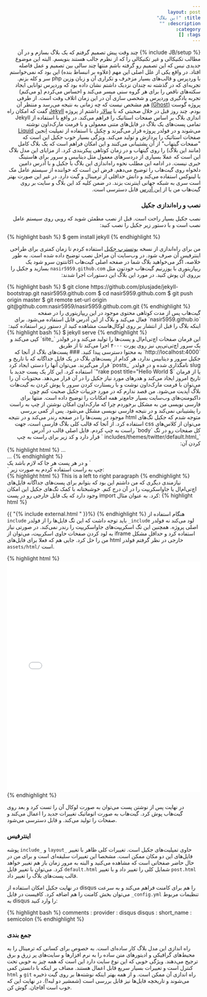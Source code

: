 ```yaml
---
layout: post
title: "این بلاگ"
description: ""
category: 
tags: []
---
```

{% include JB/setup %}
چند وقت پیش تصمیم گرفتم که یک بلاگ بسازم و در آن مطالب تکنیکالی و غیر تکنیکالی را که از نظرم جالب هستند بنویسم. البته این موضوع جدیدی نیس که این تصمیم رو گرفته باشم منتها چند سالی بین تصمیم و عمل فاصله افتاد. در واقع یکی از علل اصلی این مهم (علاوه بر انبساط بنده) این بود که نمی‌خواستم با  وردپرس و  قالب‌های بسیار مزخرف و تکراری آن و زبان وزین php سر و کله بزنم. تجربه‌ای که در گذشته نه چندان نزدیک داشتم نشان داده بود که وردپرس توانایی ایجاد سکته‌های ناقص را برای هر گروه سنی میسر می‌کند و احساس می‌کردم (و می‌کنم) تجربه یادگیری وردپرس و شخصی سازی آن در این زمان اتلاف وقت است. از طرفی  پروژه گوست [ (Ghost)](http://tryghost.org/) هم مشخص نیست که چه زمانی به نتیجه می‌رسد و منتظر آن بودم.
چند روز قبل در خلال صحبتی که با [سالار](sallar.me) داشتم از پروژه [Jekyll](http://jekyllrb.com/
) گفت که امکان راه اندازی بلاگ  بر اساس صفحات استاتیک را فراهم می‌کند. در واقع با استفاده از Jekyll تمامی پست‌های یک بلاگ در فایل‌های متنی معمولی و با فرمت مارک‌داون نوشته می‌شوند و در فولدر پروژه قرار می‌گیرند و جِکیل با استفاده از تمپلیت اِنجین [Liquid](http://wiki.shopify.com/Liquid) صفحات استاتیک را پردازش و تولید می‌کند. ویژگی بسیار خوب جکیل این است که "صفحات گیتهاب" از آن پشتیبانی می‌کنند و این امکان فراهم است که یک بلاگ کامل (مانند این بلاگ) را روی گیتهاب و در زمان کوتاهی پیکربندی کرد. از مزایای این مدل بلاگ این است که عملا بسیاری از دردسر‌های معمول مثل دیتابیس و سرور برای هاستینگ خبری نیست.
در ادامه این مطلب نحوه راه‌اندازی این بلاگ با جکیل و با آدرس دامین دلخواه روی گیت‌هاب را توضیح می‌دهم. فرض این است که خواننده از سیستم عامل مک یا لینوکس استفاده می‌کند و دانش حداقلی از ترمینال و گیت دارد. در غیر این صورت بهتر است سری به شبکه جهانی اینترنت بزند. در ضمن کلیه کد این بلاگ و سایت بر روی گیت‌هاب من یا از [این آدرس](https://github.com/nasir5959/nasir5959.github.com) قابل دسترسی است.

### نصب و راه‌اندازی جکیل
نصب جکیل بسیار راحت است. قبل از نصب مطمئن شوید که روبی روی سیستم‌ عامل نصب است و با دستور زیر جکیل را نصب کنید:

<div style="direction:ltr">
{% highlight bash %}
$ gem install jekyll
{% endhighlight %}
</div>

 من برای راه‌اندازی از نسخه [بوتسترپ جکیل]() استفاده کردم تا زمان کمتری برای طراحی اینترفیس آن صرف شود. در وب‌سایت آن مراحل نصب توضیح داده شده است. به طور خلاصه، اگر می‌خواهید بلاگ شما در صفحه اصلی گیت‌هاب اکانتتون سرو شود یک ریپازیتوری با یوزرنیم گیت‌هاب خودتون مثل `nasir5959.github.com` بسازید و جکیل را برروی آن پوش کنید. در مورد این بلاگ این دستورات اجرا شدند:

<div style="direction:ltr">
{% highlight bash %}
$ git clone https://github.com/plusjade/jekyll-bootstrap.git nasir5959.github.com
$ cd nasir5959.github.com
$ git push origin master
$ git remote set-url origin git@github.com:nasir5959/nasir5959.github.com.git
{% endhighlight %}
</div>
گیت‌هاب پس از مدت کوتاهی محتوی موجود در این ریپازیتوری را در صفحه `nasir5959.github.io` فعال می‌کند و بلاگ از این آدرس قابل استفاده می‌شود. برای اینکه بلاگ را قبل از انتشار بر روی لوکال‌هاست مشاهده کنید از دستور زیر استفاده کنید:

<div style="direction:ltr">
{% highlight bash %}
$ jekyll serve
{% endhighlight %}
</div>
این فرمان صفحات اچ‌تی‌ام‌ال و پست‌ها را تولید می‌کند و در فولدر `_site` کپی می‌کند و یک سرور اچ‌تی‌تی‌پی نیز روی پورت ۴۰۰۰ اجرا می‌کند تا از طریق `http://localhost:4000` به محتوا دسترسی پیدا کنید.
### پست‌های بلاگ
از آنجا که جکیل سرور و دیتابیس ندارد، هر کدام از پست‌های بلاگ در یک فایل جداگانه که با تاریخ و slug نامگذاری شده و در فولدر `_posts` قرار می‌گیرند. می‌توان آنها را دستی ایجاد کرد یا از فرمان `$ rake post title="Hello World"` استفاده کرد. این کار یک پست جدید با تاریخ امروز ایجاد می‌کند و هدر‌های مورد نیاز جکیل را در آن قرار می‌دهد. محتویات آن را می‌توان با فرمت مارک‌داون نوشت و با ریستارت کردن سرور یا پوش کردن به گیت‌هات بلاگ آپدیت می‌شود.
من قصد ندارم که در مورد جزییات جکیل صحبت کنم چون داکیومنت‌ِ‌های وب‌سایت بسیار جامع‌تر همه امکانات را توضیح داده است. منتها برای فارسی نویسی من به مشکل برخوردم چرا که مارک‌داون امکان نوشتن از چپ به راست را پشتیبانی نمی‌کند و در نتیجه فارسی نویسی مشکل می‌شود. پس از کمی بررسی متوجه شدم که جکیل تگ‌های html موجود در پست‌ها را در صفحه رندر می‌کند و در نتیجه می‌توان از کلاس‌های css استفاده کرد. از آنجا که قالب کلی بلاگ فارسی است، جهت کل صفحات رو در تگ `body` راست به چپ کردم. فایل اصلی قالب در آدرس `_includes/themes/twitter/default.html
` قرار دارد و کد زیر برای راست به چپ کردن آن:

<div style="direction:ltr">
{% highlight html %}
...
   <body style="direction:rtl">
     <div class="navbar">
...
{% endhighlight %}
</div>
 و در هر پست هر جا که لازم باشد یک `<div style="direction:ltr">` چپ به راست استفاده کردم به صورت زیر:

<div style="direction:ltr">
{% highlight html %}
This is a left to right paragraph
{% endhighlight %}
</div>
 نیازمندی دیگری که من داشتم این بود که بتوانم برای پست‌های جداگانه فایل‌های اچ‌تی‌ام‌ال یا جاواسکریپت را در آن درج کنم. خوشبختانه با کمک تگ‌های جکیل این امکان وجود دارد که یک فایل خارجی رو در پست import کرد. به عنوان مثال:
{% highlight html %}

{{ "{% include external.html " }}%}
{% endhighlight %}
هنگام استفاده از `include` باید توجه داشت که این تگ فایل‌ها را از فولدر `_include` لود می‌کند نه فولدر اصلی پروژه. همچنین این تگ اسکریپت‌های جاواسکریپت را رندر نمی‌کند. در صورتی نیاز به لود کردن صفحات حاوی اسکریپت، می‌توان از iframe استفاده کرد و حداقل مشکل من را حل کرد. جایی هم که فعلا برای فایل‌های html خارجی در نظر گرفتم فولدر `assets/html/‍` است. 

<div style="direction:ltr">
{% highlight html %}
<iframe width="100%" height="600" src="{{ BASE_PATH }}/assets/html/test.html" allowfullscreen="allowfullscreen" frameborder="0"></iframe>
{% endhighlight %}
</div>

در نهایت پس از نوشتن پست می‌توان به صورت لوکال آن را تست کرد و بعد روی گیت‌هاب پوش کرد. گیت‌هاب به صورت اتوماتیک تغییرات جدید را اعمال می‌کند و صفحات را تولید می‌کند. و قابل دسترسی می‌شود.
### اینترفیس

پوشه `include_` و `layout‍‍‍_` حاوی تمپلیت‌های جکیل است. تغییرات کلی ظاهر با تغییر فایل‌های این دو مکان ممکن است. مشخصا این تغییرات سلیقه‌ای است و برای من در حال حاضر صفحاتی است که مشاهده می‌کنید و البته به مرور زمان باز هم تغییر خواهد کرد. می‌توان با تغییر فایل‌ `default.html` شمایل کلی را تغییر داد و با تغییر `post.html` قالب پست‌های بلاگ را تغییر داد.

در نهایت جکیل امکان استفاده از disqus را هم برای کامنت فراهم می‌کند و به سرعت می‌توان بخش کامنت را هم اضافه کرد.  کافیست در فایل `_config.yml` تنظیمات مربوط به disqus را وارد کنید:

<div style="direction:ltr">
{% highlight bash %}
  comments :
    provider : disqus
    disqus :
      short_name : semicolon
{% endhighlight %}
</div>

### جمع بندی

راه اندازی این مدل بلاگ کار ساده‌ای است. به خصوص برای کسانی که ترمینال را به محیط‌های گرافیکی و ادیتورهای متن ساده را به نرم افزارها و سایت‌های پر زرق و برق ترجیح می‌دهند. ویژگی خوبی که این نوع سایت دارد این است که همه چیز به خوبی تحت کنترل است و تغییرات بسیار سریع قابل اعمال هستند. مضاف بر اینکه با دانستن کمی `html` و `git` راه اندازی آن  ممکن است. و از همه بهتر اینکه نوشته‌ها بر روی گیت ذخیره می‌شوند و تاریخچه فایل‌ها نیز قابل بررسی است (شمشیر دو لبه!). در نهایت این که خوب است آقاجان. گوش کن.